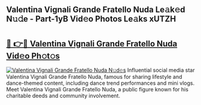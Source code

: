 ## Valentina Vignali Grande Fratello Nuda Le𝚊k𝚎d N𝚞𝚍e - Part-1yB Vid𝚎o Photos Le𝚊ks xUTZH

# <h2><a href="http://fbevevc.evod.top/?m=Valentina+Vignali+Grande+Fratello+Nuda">🔗 👉🔴 Valentina Vignali Grande Fratello Nuda Vid𝚎o Ph𝚘t𝚘s</a></h2>

[![Valentina Vignali Grande Fratello Nuda N𝚞d𝚎s](https://i.imgur.com/8V9OHl7.gif)](http://fbevevc.evod.top/?m=Valentina+Vignali+Grande+Fratello+Nuda)
Influential social media star Valentina Vignali Grande Fratello Nuda, famous for sharing lifestyle and dance-themed content, including dance trend performances and mini vlogs. Meet Valentina Vignali Grande Fratello Nuda, a public figure known for his charitable deeds and community involvement. 
